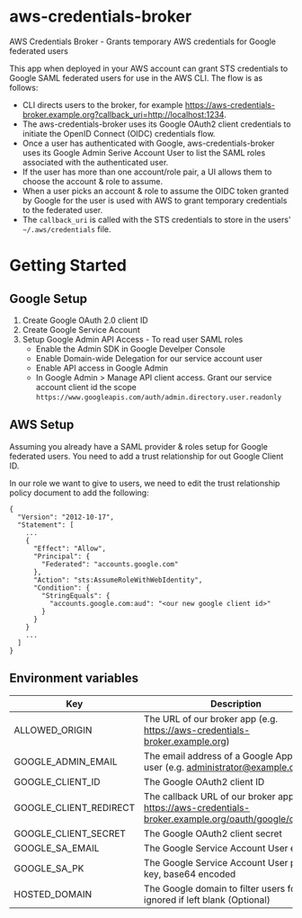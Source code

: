# aws-credentials-broker

AWS Credentials Broker - Grants temporary AWS credentials for Google federated users

This app when deployed in your AWS account can grant STS credentials to Google SAML federated users for use in the AWS CLI.
The flow is as follows:

- CLI directs users to the broker, for example https://aws-credentials-broker.example.org?callback_uri=http://localhost:1234.
- The aws-credentials-broker uses its Google OAuth2 client credentials to initiate the OpenID Connect (OIDC) credentials flow.
- Once a user has authenticated with Google, aws-credentials-broker uses its Google Admin Serive Account User to list the SAML roles associated with the authenticated user.
- If the user has more than one account/role pair, a UI allows them to choose the account & role to assume.
- When a user picks an account & role to assume the OIDC token granted by Google for the user is used with AWS to grant temporary credentials to the federated user.
- The `callback_uri` is called with the STS credentials to store in the users' `~/.aws/credentials` file.

# Getting Started

## Google Setup

1. Create Google OAuth 2.0 client ID
2. Create Google Service Account
3. Setup Google Admin API Access - To read user SAML roles
    - Enable the Admin SDK in Google Develper Console
    - Enable Domain-wide Delegation for our service account user
    - Enable API access in Google Admin
    - In Google Admin > Manage API client access. Grant our service account client id the scope `https://www.googleapis.com/auth/admin.directory.user.readonly`

## AWS Setup

Assuming you already have a SAML provider & roles setup for Google federated users. You need to add a trust relationship for out Google Client ID.

In our role we want to give to users, we need to edit the trust relationship policy document to add the following:

```
{
  "Version": "2012-10-17",
  "Statement": [
    ...
    {
      "Effect": "Allow",
      "Principal": {
        "Federated": "accounts.google.com"
      },
      "Action": "sts:AssumeRoleWithWebIdentity",
      "Condition": {
        "StringEquals": {
          "accounts.google.com:aud": "<our new google client id>"
        }
      }
    }
    ...
  ]
}
```

## Environment variables

| Key                    | Description                                                                                                |
|------------------------|------------------------------------------------------------------------------------------------------------|
| ALLOWED_ORIGIN         | The URL of our broker app (e.g. https://aws-credentials-broker.example.org)                                |
| GOOGLE_ADMIN_EMAIL     | The email address of a Google Apps admin user (e.g. administrator@example.org)                             |
| GOOGLE_CLIENT_ID       | The Google OAuth2 client ID                                                                                |
| GOOGLE_CLIENT_REDIRECT | The callback URL of our broker app (e.g. https://aws-credentials-broker.example.org/oauth/google/callback) |
| GOOGLE_CLIENT_SECRET   | The Google OAuth2 client secret                                                                            |
| GOOGLE_SA_EMAIL        | The Google Service Account User email                                                                      |
| GOOGLE_SA_PK           | The Google Service Account User private key, base64 encoded                                                |
| HOSTED_DOMAIN          | The Google domain to filter users for, ignored if left blank (Optional)                                    |


